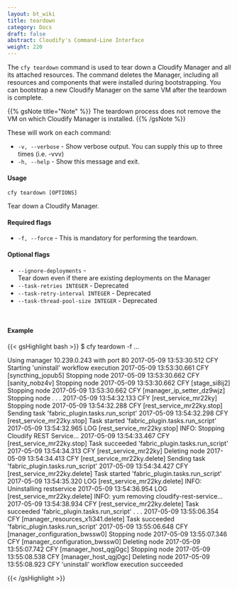 ```yaml
---
layout: bt_wiki
title: teardown
category: Docs
draft: false
abstract: Cloudify's Command-Line Interface
weight: 220
---
```


The `cfy teardown` command is used to tear down a Cloudify Manager and all its attached resources. The command deletes the Manager, including all resources and components that were installed during bootstrapping. You can bootstrap a new Cloudify Manager on the same VM after the teardown is complete.

{{% gsNote title="Note" %}}
The teardown process does not remove the VM on which Cloudify Manager is installed.
{{% /gsNote %}}

These will work on each command:

* `-v, --verbose` - Show verbose output. You can supply this up to three times (i.e. -vvv)
* `-h, --help` - Show this message and exit.

#### Usage 
`cfy teardown [OPTIONS]`

Tear down a Cloudify Manager.

#### Required flags

* `-f, --force` - 		This is mandatory for performing the teardown.


#### Optional flags


* `--ignore-deployments` -	
						Tear down even if there are existing
                        deployments on the Manager
* `--task-retries INTEGER` - 
						Deprecated
* `--task-retry-interval INTEGER` - 
						Deprecated
* `--task-thread-pool-size INTEGER` - 
                      	Deprecated


&nbsp;
#### Example

{{< gsHighlight  bash  >}}
$ cfy teardown -f 
...

Using manager 10.239.0.243 with port 80
2017-05-09 13:53:30.512  CFY <manager> Starting 'uninstall' workflow execution
2017-05-09 13:53:30.661  CFY <manager> [syncthing_jopub5] Stopping node
2017-05-09 13:53:30.662  CFY <manager> [sanity_nobz4v] Stopping node
2017-05-09 13:53:30.662  CFY <manager> [stage_si8ij2] Stopping node
2017-05-09 13:53:30.662  CFY <manager> [manager_ip_setter_dz9wjz] Stopping node
.
.
.
2017-05-09 13:54:32.133  CFY <manager> [rest_service_mr22ky] Stopping node
2017-05-09 13:54:32.288  CFY <manager> [rest_service_mr22ky.stop] Sending task 'fabric_plugin.tasks.run_script'
2017-05-09 13:54:32.298  CFY <manager> [rest_service_mr22ky.stop] Task started 'fabric_plugin.tasks.run_script'
2017-05-09 13:54:32.965  LOG <manager> [rest_service_mr22ky.stop] INFO: Stopping Cloudify REST Service...
2017-05-09 13:54:33.467  CFY <manager> [rest_service_mr22ky.stop] Task succeeded 'fabric_plugin.tasks.run_script'
2017-05-09 13:54:34.313  CFY <manager> [rest_service_mr22ky] Deleting node
2017-05-09 13:54:34.413  CFY <manager> [rest_service_mr22ky.delete] Sending task 'fabric_plugin.tasks.run_script'
2017-05-09 13:54:34.427  CFY <manager> [rest_service_mr22ky.delete] Task started 'fabric_plugin.tasks.run_script'
2017-05-09 13:54:35.320  LOG <manager> [rest_service_mr22ky.delete] INFO: Uninstalling restservice
2017-05-09 13:54:36.954  LOG <manager> [rest_service_mr22ky.delete] INFO: yum removing cloudify-rest-service...
2017-05-09 13:54:38.934  CFY <manager> [rest_service_mr22ky.delete] Task succeeded 'fabric_plugin.tasks.run_script'
.
.
.
2017-05-09 13:55:06.354  CFY <manager> [manager_resources_x1i341.delete] Task succeeded 'fabric_plugin.tasks.run_script'
2017-05-09 13:55:06.648  CFY <manager> [manager_configuration_bwssw0] Stopping node
2017-05-09 13:55:07.346  CFY <manager> [manager_configuration_bwssw0] Deleting node
2017-05-09 13:55:07.742  CFY <manager> [manager_host_qgj0gc] Stopping node
2017-05-09 13:55:08.538  CFY <manager> [manager_host_qgj0gc] Deleting node
2017-05-09 13:55:08.923  CFY <manager> 'uninstall' workflow execution succeeded

{{< /gsHighlight >}}